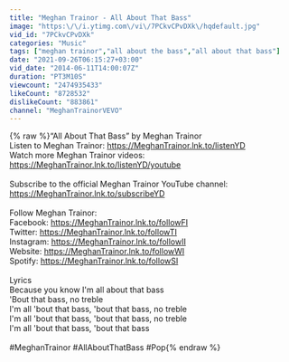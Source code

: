 ```yaml
---
title: "Meghan Trainor - All About That Bass"
image: "https:\/\/i.ytimg.com\/vi\/7PCkvCPvDXk\/hqdefault.jpg"
vid_id: "7PCkvCPvDXk"
categories: "Music"
tags: ["meghan trainor","all about the bass","all about that bass"]
date: "2021-09-26T06:15:27+03:00"
vid_date: "2014-06-11T14:00:07Z"
duration: "PT3M10S"
viewcount: "2474935433"
likeCount: "8728532"
dislikeCount: "883861"
channel: "MeghanTrainorVEVO"
---
```

{% raw %}“All About That Bass” by Meghan Trainor<br />Listen to Meghan Trainor: <a rel="nofollow" target="blank" href="https://MeghanTrainor.lnk.to/listenYD">https://MeghanTrainor.lnk.to/listenYD</a><br />Watch more Meghan Trainor videos: <a rel="nofollow" target="blank" href="https://MeghanTrainor.lnk.to/listenYD/youtube">https://MeghanTrainor.lnk.to/listenYD/youtube</a><br /> <br />Subscribe to the official Meghan Trainor YouTube channel: <a rel="nofollow" target="blank" href="https://MeghanTrainor.lnk.to/subscribeYD">https://MeghanTrainor.lnk.to/subscribeYD</a> <br /> <br />Follow Meghan Trainor:<br />Facebook: <a rel="nofollow" target="blank" href="https://MeghanTrainor.lnk.to/followFI">https://MeghanTrainor.lnk.to/followFI</a><br />Twitter: <a rel="nofollow" target="blank" href="https://MeghanTrainor.lnk.to/followTI">https://MeghanTrainor.lnk.to/followTI</a><br />Instagram: <a rel="nofollow" target="blank" href="https://MeghanTrainor.lnk.to/followII">https://MeghanTrainor.lnk.to/followII</a><br />Website: <a rel="nofollow" target="blank" href="https://MeghanTrainor.lnk.to/followWI">https://MeghanTrainor.lnk.to/followWI</a><br />Spotify: <a rel="nofollow" target="blank" href="https://MeghanTrainor.lnk.to/followSI">https://MeghanTrainor.lnk.to/followSI</a><br /> <br />Lyrics<br />Because you know I'm all about that bass<br />'Bout that bass, no treble<br />I'm all 'bout that bass, 'bout that bass, no treble<br />I'm all 'bout that bass, 'bout that bass, no treble<br />I'm all 'bout that bass, 'bout that bass<br /> <br />#MeghanTrainor #AllAboutThatBass #Pop{% endraw %}

